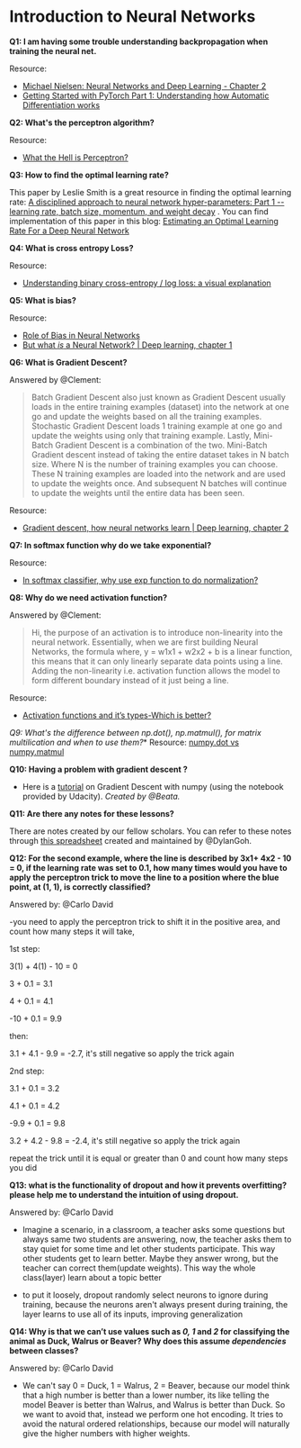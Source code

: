 ﻿# Introduction to Neural Networks

**Q1: I am having some trouble understanding backpropagation when training the neural net.**

  Resource:

-   [Michael Nielsen: Neural Networks and Deep Learning - Chapter 2](http://neuralnetworksanddeeplearning.com/chap2.html)
-   [Getting Started with PyTorch Part 1: Understanding how Automatic Differentiation works](https://towardsdatascience.com/getting-started-with-pytorch-part-1-understanding-how-automatic-differentiation-works-5008282073ec)

**Q2: What's the perceptron algorithm?**

  Resource:

-   [What the Hell is Perceptron?](https://towardsdatascience.com/what-the-hell-is-perceptron-626217814f53)

**Q3: How to find the optimal learning rate?**

  This paper by Leslie Smith is a great resource in finding the optimal learning rate: [A disciplined approach to neural network hyper-parameters: Part 1 -- learning rate, batch size, momentum, and weight decay](https://arxiv.org/abs/1803.09820) . You can find implementation of this paper in this blog: [Estimating an Optimal Learning Rate For a Deep Neural Network](https://towardsdatascience.com/estimating-optimal-learning-rate-for-a-deep-neural-network-ce32f2556ce0)

**Q4: What is cross entropy Loss?**

  Resource:

-   [Understanding binary cross-entropy / log loss: a visual explanation](https://towardsdatascience.com/understanding-binary-cross-entropy-log-loss-a-visual-explanation-a3ac6025181a)

**Q5: What is bias?**

  Resource:

-  [Role of Bias in Neural Networks](https://stackoverflow.com/questions/2480650/role-of-bias-in-neural-networks)
-  [But what *is* a Neural Network? | Deep learning, chapter 1](https://www.youtube.com/watch?v=aircAruvnKk)

**Q6: What is Gradient Descent?**

Answered by @Clement:
>Batch Gradient Descent also just known as Gradient Descent usually loads in the entire training examples (dataset) into the network at one go and update the weights based on all the training examples. Stochastic Gradient Descent loads 1 training example at one go and update the weights using only that training example. Lastly, Mini-Batch Gradient Descent is a combination of the two. Mini-Batch Gradient descent instead of taking the entire dataset takes in N batch size. Where N is the number of training examples you can choose. These N training examples are loaded into the network and are used to update the weights once. And subsequent N batches will continue to update the weights until the entire data has been seen.


  Resource:

-  [Gradient descent, how neural networks learn | Deep learning, chapter 2](https://www.youtube.com/watch?v=IHZwWFHWa-w&t=2s)

**Q7: In softmax function why do we take exponential?**

  Resource:

-  [In softmax classifier, why use exp function to do normalization?](https://datascience.stackexchange.com/questions/23159/in-softmax-classifier-why-use-exp-function-to-do-normalization)

**Q8: Why do we need activation function?**

Answered by @Clement:
>Hi, the purpose of an activation is to introduce non-linearity into the neural network. Essentially, when we are first building Neural Networks, the formula where, y = w1x1 + w2x2 + b is a linear function, this means that it can only linearly separate data points using a line. Adding the non-linearity i.e. activation function allows the model to form different boundary instead of it just being a line.
  
  Resource:
  
-  [Activation functions and it’s types-Which is better?](https://towardsdatascience.com/activation-functions-and-its-types-which-is-better-a9a5310cc8f)

**Q9: What's the difference between np.dot(), np.matmul(),* for matrix multilication and when to use them?**
  Resource: [numpy.dot vs numpy.matmul](https://stackoverflow.com/questions/34142485/difference-between-numpy-dot-and-python-3-5-matrix-multiplication)

**Q10: Having a problem with gradient descent ?**
- Here is a [tutorial](https://github.com/bhargitay/Facebook-Pytorch-Challenge-Notes/blob/master/Gradient%20Descent/Gradient_Descent.ipynb) on Gradient Descent with numpy (using the notebook provided by Udacity). *Created by @Beata.*


**Q11: Are there any notes for these lessons?**

There are notes created by our fellow scholars. You can refer to these notes through [this spreadsheet](https://docs.google.com/spreadsheets/d/1b7eD6dgWXgFuFpbWHImC5lovWLBfPR_zgaedBRA_21s/edit?usp=sharing) created and maintained by @DylanGoh.

**Q12: For the second example, where the line is described by 3x1+ 4x2 - 10 = 0, if the learning rate was set to 0.1, how many times would you have to apply the perceptron trick to move the line to a position where the blue point, at (1, 1), is correctly classified?**

Answered by: @Carlo David

-you need to apply the perceptron trick to shift it in the positive area, and count how many steps it will take,

1st step:

3(1) + 4(1) - 10 = 0

3 + 0.1 = 3.1

4 + 0.1 = 4.1

-10 + 0.1 = 9.9

then:

3.1 + 4.1 - 9.9 = -2.7, it's still negative so apply the trick again

2nd step:

3.1 + 0.1 = 3.2

4.1 + 0.1 = 4.2

-9.9 + 0.1 = 9.8

3.2 + 4.2 - 9.8 = -2.4,  it's still negative so apply the trick again

repeat the trick until it is equal or greater than 0 and count how many steps you did

**Q13: what is the functionality of dropout and how it prevents overfitting? please help me to understand the intuition of using dropout.**

Answered by: @Carlo David
- Imagine a scenario, in a classroom, a teacher asks some questions but always same two students are answering, now, the teacher asks them to stay quiet for some time and let other students participate. This way other students get to learn better. Maybe they answer wrong, but the teacher can correct them(update weights). This way the whole class(layer) learn about a topic better


- to put it loosely, dropout randomly select neurons to ignore during training, because the neurons aren't always present during training, the layer learns to use all of its inputs, improving generalization


**Q14: Why is that we can’t use values such as *0, 1* and *2* for classifying the animal as Duck, Walrus or Beaver?
Why does this assume *dependencies* between classes?**

Answered by: @Carlo David
- We can't say 0 = Duck, 1 = Walrus, 2 = Beaver, because our model think that a high number is better than a lower number, its like telling the model Beaver is better than Walrus, and Walrus is better than Duck. So we want to avoid that, instead we perform one hot encoding. It tries to avoid the natural ordered relationships, because our model will naturally give the higher numbers with higher weights.
